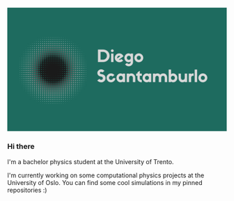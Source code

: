 ![](https://raw.githubusercontent.com/diegoscantam/diegoscantam/main/logo.png)
### Hi there
I'm a bachelor physics student at the University of Trento.

I'm currently working on some computational physics projects at the University of Oslo. 
You can find some cool simulations in my pinned repositories :)
